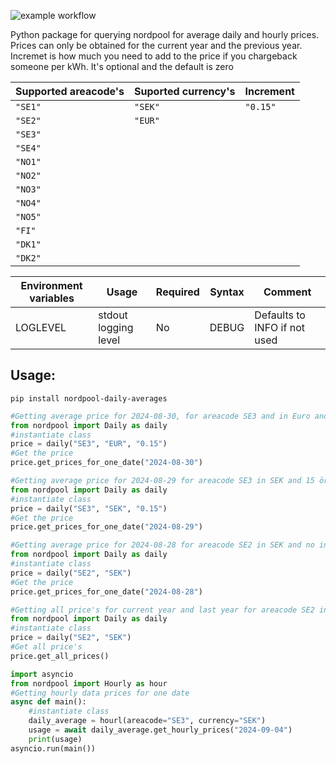 
![example workflow](https://github.com/g-svanberg/nordpool-imd-daily-average/actions/workflows/push_to_repo.yaml/badge.svg)

Python package for querying nordpool for average daily and hourly prices.
Prices can only be obtained for the current year and the previous year.
Incremet is how much you need to add to the price if you chargeback someone per kWh. It's optional and the default is zero

| Supported areacode's | Suported currency's | Increment |
| -------------------- | ------------------- | --------- |
| `"SE1"`              | `"SEK"`             | `"0.15"`  |
| `"SE2"`              | `"EUR"`             |
| `"SE3"`              |
| `"SE4"`              |
| `"NO1"`              |
| `"NO2"`              |
| `"NO3"`              |
| `"NO4"`              |
| `"NO5"`              |
| `"FI"`               |
| `"DK1"`              |
| `"DK2"`              |


| Environment variables | Usage                | Required | Syntax | Comment                      |
| --------------------- | -------------------- | -------- | ------ | ---------------------------- |
| LOGLEVEL              | stdout logging level | No       | DEBUG  | Defaults to INFO if not used |


## Usage:  
`pip install nordpool-daily-averages`  

~~~python
#Getting average price for 2024-08-30, for areacode SE3 and in Euro and 15 cents is added to the prices  
from nordpool import Daily as daily
#instantiate class
price = daily("SE3", "EUR", "0.15")
#Get the price
price.get_prices_for_one_date("2024-08-30")
~~~

~~~python
#Getting average price for 2024-08-29 for areacode SE3 in SEK and 15 öre is added to the prices  
from nordpool import Daily as daily
#instantiate class
price = daily("SE3", "SEK", "0.15")
#Get the price
price.get_prices_for_one_date("2024-08-29")
~~~

~~~python
#Getting average price for 2024-08-28 for areacode SE2 in SEK and no increment is added to the prices  
from nordpool import Daily as daily
#instantiate class
price = daily("SE2", "SEK")
#Get the price
price.get_prices_for_one_date("2024-08-28")
~~~

~~~python
#Getting all price's for current year and last year for areacode SE2 in SEK and no increment is added to the prices  
from nordpool import Daily as daily
#instantiate class
price = daily("SE2", "SEK")
#Get all price's
price.get_all_prices()
~~~

~~~python
import asyncio
from nordpool import Hourly as hour
#Getting hourly data prices for one date
async def main():
    #instantiate class
    daily_average = hourl(areacode="SE3", currency="SEK")
    usage = await daily_average.get_hourly_prices("2024-09-04")
    print(usage)
asyncio.run(main())
~~~


